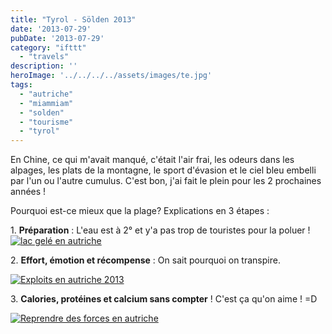 ```yaml
---
title: "Tyrol - Sölden 2013"
date: '2013-07-29'
pubDate: '2013-07-29'
category: "ifttt"
  - "travels"
description: ''
heroImage: '../../../../assets/images/te.jpg'
tags:
  - "autriche"
  - "miammiam"
  - "solden"
  - "tourisme"
  - "tyrol"
---
```


En Chine, ce qui m'avait manqué, c'était l'air frai, les odeurs dans les alpages, les plats de la montagne, le sport d'évasion et le ciel bleu embelli par l'un ou l'autre cumulus. C'est bon, j'ai fait le plein pour les 2 prochaines années !

Pourquoi est-ce mieux que la plage? Explications en 3 étapes :

1\. **Préparation** : L'eau est à 2° et y'a pas trop de touristes pour la poluer ! [![lac gelé en autriche](http://malparty.fr/wp-content/uploads/2013/07/autriche2013_01-1024x576.jpg)](http://malparty.fr/wp-content/uploads/2013/07/autriche2013_01.jpg)

2\. **Effort, émotion et récompense** : On sait pourquoi on transpire.

[![Exploits en autriche 2013](http://malparty.fr/wp-content/uploads/2013/07/autriche2013_02-1024x576.jpg)](http://malparty.fr/wp-content/uploads/2013/07/autriche2013_02.jpg)

3\. **Calories, protéines et calcium sans compter** ! C'est ça qu'on aime ! =D

[![Reprendre des forces en autriche](http://malparty.fr/wp-content/uploads/2013/07/autriche2013_03-1024x576.jpg)](http://malparty.fr/wp-content/uploads/2013/07/autriche2013_03.jpg)
